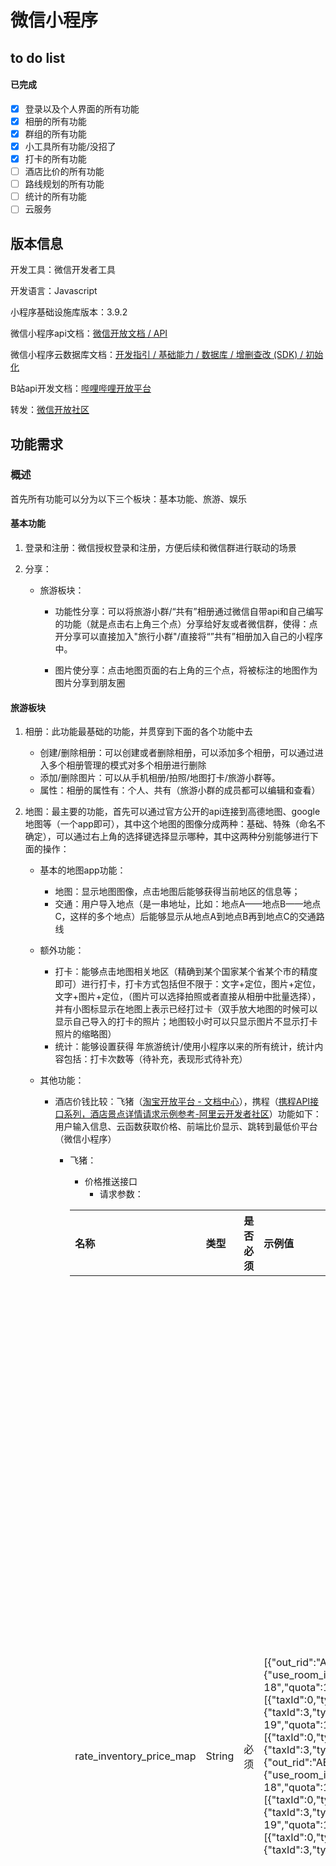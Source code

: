 # 微信小程序

## to do list

#### 已完成

- [x] 登录以及个人界面的所有功能
- [x] 相册的所有功能
- [x] 群组的所有功能
- [x] 小工具所有功能/没招了
- [x] 打卡的所有功能
- [ ] 酒店比价的所有功能
- [ ] 路线规划的所有功能
- [ ] 统计的所有功能
- [ ] 云服务

## 版本信息

开发工具：微信开发者工具

开发语言：Javascript

小程序基础设施库版本：3.9.2

微信小程序api文档：[微信开放文档 / API](https://developers.weixin.qq.com/miniprogram/dev/api/)

微信小程序云数据库文档：[开发指引 / 基础能力 / 数据库 / 增删查改 (SDK) / 初始化](https://developers.weixin.qq.com/miniprogram/dev/wxcloudservice/wxcloud/guide/database/init.html)

B站api开发文档：[哔哩哔哩开放平台](https://open.bilibili.com/doc/4/7dddb3b5-afe9-7207-2316-9717a133b60e#h1-u4E09u65B9u8D44u6E90u63A5u53E3u5B9Eu73B0)

转发：[微信开放社区](https://developers.weixin.qq.com/community/develop/article/doc/0000405a194430a15aa29ec4d6b413)

## 功能需求

### 概述

首先所有功能可以分为以下三个板块：基本功能、旅游、娱乐

#### 基本功能

1. 登录和注册：微信授权登录和注册，方便后续和微信群进行联动的场景

2. 分享：

   - 旅游板块：

     - 功能性分享：可以将旅游小群/“共有”相册通过微信自带api和自己编写的功能（就是点击右上角三个点）分享给好友或者微信群，使得：点开分享可以直接加入"旅行小群"/直接将“”共有”相册加入自己的小程序中。

     - 图片使分享：点击地图页面的右上角的三个点，将被标注的地图作为图片分享到朋友圈

#### 旅游板块

1. 相册：此功能最基础的功能，并贯穿到下面的各个功能中去
   - 创建/删除相册：可以创建或者删除相册，可以添加多个相册，可以通过进入多个相册管理的模式对多个相册进行删除
   - 添加/删除图片：可以从手机相册/拍照/地图打卡/旅游小群等。
   - 属性：相册的属性有：个人、共有（旅游小群的成员都可以编辑和查看）

2. 地图：最主要的功能，首先可以通过官方公开的api连接到高德地图、google地图等（一个app即可），其中这个地图的图像分成两种：基础、特殊（命名不确定），可以通过右上角的选择键选择显示哪种，其中这两种分别能够进行下面的操作：

   - 基本的地图app功能：
     - 地图：显示地图图像，点击地图后能够获得当前地区的信息等；
     - 交通：用户导入地点（是一串地址，比如：地点A——地点B——地点C，这样的多个地点）后能够显示从地点A到地点B再到地点C的交通路线

   - 额外功能：
     - 打卡：能够点击地图相关地区（精确到某个国家某个省某个市的精度即可）进行打卡，打卡方式包括但不限于：文字+定位，图片+定位，文字+图片+定位，（图片可以选择拍照或者直接从相册中批量选择），并有小图标显示在地图上表示已经打过卡（双手放大地图的时候可以显示自己导入的打卡的照片；地图较小时可以只显示图片不显示打卡照片的缩略图）
     - 统计：能够设置获得 年旅游统计/使用小程序以来的所有统计，统计内容包括：打卡次数等（待补充，表现形式待补充）

   - 其他功能：
     - 酒店价钱比较：飞猪（[淘宝开放平台 - 文档中心](https://open.alitrip.com/docs/api_list.htm?spm=a219a.7629065.0.0.4f4d75fel6j90z&cid=20752)），携程（[携程API接口系列，酒店景点详情请求示例参考-阿里云开发者社区](https://developer.aliyun.com/article/1638626)）功能如下：用户输入信息、云函数获取价格、前端比价显示、跳转到最低价平台（微信小程序）

       - 飞猪：

         - 价格推送接口
           - 请求参数：

         | 名称                     | 类型   | 是否必须 | 示例值                                                       | 更多限制 | 描述                                                         |
         | :----------------------- | :----- | :------- | :----------------------------------------------------------- | :------- | :----------------------------------------------------------- |
         | rate_inventory_price_map | String | 必须     | [{"out_rid":"ABCDE_123","rateplan_code":"ABCDE_WHL01","vendor":"","lock_start_time":"","lock_end_time":"","data":{"use_room_inventory":false,"inventory_price":[{"date":"2013-11-18","quota":1,"price":1000,"status":1,"tax":10,"taxes":[{"taxId":0,"type":"Excluded","valueType":"percentage","amount":20},{"taxId":3,"type":"Mandatory","valueType":"percentage","amount":10}]},{"date":"2013-11-19","quota":1,"price":1000,"status":0,"tax":10,"taxes":[{"taxId":0,"type":"Excluded","valueType":"percentage","amount":20},{"taxId":3,"type":"Mandatory","valueType":"percentage","amount":10}]}]}},{"out_rid":"ABCDE_234","rateplan_code":"ABCDE_WHL01","vendor":"","data":{"use_room_inventory":false,"inventory_price":[{"date":"2013-11-18","quota":1,"price":1000,"status":1,"tax":10,"taxes":[{"taxId":0,"type":"Excluded","valueType":"percentage","amount":20},{"taxId":3,"type":"Mandatory","valueType":"percentage","amount":10}]},{"date":"2013-11-19","quota":1,"price":1000,"status":0,"tax":10,"taxes":[{"taxId":0,"type":"Excluded","valueType":"percentage","amount":20},{"taxId":3,"type":"Mandatory","valueType":"percentage","amount":10}]}]}}] |          | 批量修改价格和房价专有库存信息，json格式,可同时修改多套房型+价格计划的价格：A:use_room_inventory:是否使用房型共享库存，可选值 true false 1、true时：使用房型共享库存 2、false时：使用房价专有库存，此时要求房价专有库存必填。B:date 日期必须为 T-1 --- T+180 日内的日期（T为当天），不能重复。 C:price 价格 int类型 取值范围1-99999999 单位为分D:quota 房价专有库存 int 类型 取值范围 0-999（数量库存） 60000(状态库存关) 61000(状态库存开) E:status 价格开关，0为关，1为开。 F:taxes:税费明细，是一个数组，每个数组元素是一个包含税费信息的对象。包括：taxId：税费 ID，类型：int，必填：是，具体枚举：taxId=0=其他税（OTHER），taxId=3=住宿税（RENTAL_TAX）；type：税费类型，类型：string、必填：是，可选值：Mandatory：预付税费（包含在总价中），Excluded：到店税费（不包含在总价中）；valueType：费率类型，类型：string，必填：否，可选值：percentage：百分比、fixed：固定金额；amount：具体金额，类型：string，必填：否，单位：分/百分比。 注意：每个taxes数组里的含税金额相加要与tax的值一致，否则将会报错，当tax字段为空时则不会校验；当某税费不知道金额时则可不传tax字段，仅taxes字段里传对应信息即可；未知税费，请在taxId里选择其他税类，住宿税只能传1个，当传多个时飞猪则以第一个为主，若因传多个导致的问题，需由商家自行负责。 lock_start_time为锁库存开始时间，lock_end_time为锁库存结束时间，如果当前时间在这个时间范围内，那么不允许修改库存。 |
         | standard_xitem_infos     | String | 可选     | [ { "actionType": "BOUND", "outXCode": "123456", "subTypeCode": "70000_200", "name": "下午茶更新", "poi": "杭州西湖", "poiAddition": "杭州西湖addition", "subProducts": [ { "name": "早餐", "amount": 1,#如果子产品是早餐，份数建议与rate_quota_map这个价库字段的nop一致；若加赠早餐场景下，份数可自行控制 "price": 38 } ], "availableSubAmount": 3, "priceValue": { "price": 100, "sellingPrice": 100 }, "useRule": { "receptionTime": [ { "startTime": "00:00", "endTime": "01:00" }, { "startTime": "02:00", "endTime": "03:00" }, { "startTime": "03:00", "endTime": "04:00" } ], "adultAmount": 2, "childAmount": 1, "childHeight": "120", "childAge": "8", "bookingRule": 1, "bookingMinAmount": 2, "bookingUnit": 1, "contactNumber": "05316776678", "acquireType": 1, "effectiveType": 0, "additionalReminder": "补充提醒" }, "actionDimension": 1, "startDateTime": "2023-07-13 00:00:01", "endDateTime": "2024-07-13 00:00:01", "displayStartTime": "2023-07-13 00:00:01", "displayEndTime": "2024-07-13 00:00:01", "availableWeekDays": "1,2,3,4,5,6,7", "amount": 2, "childAmount": 2 } ] |          | 是一个JSONArray 字符串。actionType :操作类型,枚举 :BOUND:绑定,UNBOUND解绑; outXcode 外部Code直连场景下需求的x元素编码 ; subTypeCode x 元素子类目；name:x元素名称;productPic: 图片;{url图片url;mainPic是否为主图};poi:位置信息;subProducts:X元素子产品信息;{name:子产品名称,amount:数量,price:单价}priceValue价格信息;{retailPrice:门市价,sellingPricet:售卖价,currencyCode:销售币种默认CNY;valueCertificatePic价值凭证图片}；saleRule售卖规则;{receptionTime:接待时间段:支持多个,adultAmount建议成人数量,childAmount建议儿童数量,childHeight儿童身高限制;childAge儿童身高限制;bookingRule预约类型,枚举0无需预约/1需预约;bookingAmount最小预约单位(预约类型为1时有);bookingUnit预约单位,枚举天、小时(预约类型为1时有);contactPhone联系电话;acquireType获取方式,枚举1:酒店前台,2:其他;effectiveType是否入住期间有效,枚举,0入住期间,1入住首日;additionalReminder补充提醒};actionDimension使用维度 1:每间房维度 2:每间夜维度;startDateTime上架日期;displayStartTime权益可用开始时间;displayEndTime权益可用结束时间;amount打包数量;childAmount儿童打包数量；nop：如果推送x元素包含早餐，nop建议与早餐份数保持一致；若加赠早餐场景下，份数可自行控制；子产品份数：子产品中若包含早餐，份数建议与rate_quota_map中的nop一致；若加赠早餐场景下，份数可自行控制 |

         - 返回参数：

           | 名称          | 类型      | 示例值  | 描述                       |
           | :------------ | :-------- | :------ | :------------------------- |
           | gid_and_rpids | String [] | 111-123 | gid和rpid组合数组 gid_rpid |

3. 旅游小群（2-10人）

   最有交互性的功能，专为团体出行设计，通过在小程序中创建旅游小群并强调旅游小群和微信实际的群功能进行强联动，主要有以下功能：

   - 基础功能（类似微信群）
     - 创建：能够一个页面中创建微信小群并给出入群验证码（类似面对面建群或者说是房间号）或者给出房间二维码
     - 删除：可以删除微信小群，但是群相册中的照片不删除
     - 设置：可以点击直接点击当前群名称设置旅游小群的名称
     - 注意：不提供聊天功能
   - 交互功能（所有成员在同一个旅行小群中）：
     - 随机功能：可以创建轮盘，由设定轮盘的名字（所有人可以改），每个人可以填写自己想去的地点等等选项，生成轮盘，可由某个成员点击“开始”转动轮盘
     - 最低价-最高价：可以创建“事项”（名字没想好），由创建人设定事项的名字（所有人可以改），每个人可以填写自己心中的最低价和最低价（比如本次“事项”的名字是“酒店费用”，大家填写自己心中的最低价最高价），可以匿名也可以不匿名，当本小群的所有人都填写完成后，自动计算“最低价”中的最高、最低和平均值，以及“最高价”中的最高、最低和平均值
     - 共同相册：可以在相册中创建“共有”属性的相册
     - 注意以上功能的结果可以直接分享给微信群或者某个朋友。



## version 1：

### 页面设置：

### 当前的问题：

1. 酒店比价的api没有用上，是模拟的，还需要再制作
2. 缺少微信登录的部分（统一使用微信登陆，获得微信头像和昵称，以及微信好友和群的信息），缺少个人设置界面，这个界面应当包括（头像，昵称，退出登录，以及更新日志（开发者用的））
3. 旅游部分：功能“随机轮盘”（可以创建轮盘，由设定轮盘的名字（所有人可以改），每个人可以填写自己想去的地点等等选项，生成轮盘，可由某个成员点击“开始”转动轮盘），“价格投票”（可以创建“事项”（名字没想好），由创建人设定事项的名字（所有人可以改），每个人可以填写自己心中的最低价和最低价（比如本次“事项”的名字是“酒店费用”，大家填写自己心中的最低价最高价），可以匿名也可以不匿名，当本小群的所有人都填写完成后，自动计算“最低价”中的最高、最低和平均值，以及“最高价”中的最高、最低和平均值）没有做出来，且不需要“旅行小游戏”这个功能。且，这两个功能应当在“旅游群”页面中或者单开一个主题为“小工具”的页面。
4. “地图”部分：地图的“特殊”模式需要进行修改



## version2

### 页面设置：

1. 随机转盘的部分需要制作如下的页面：

   - 从上到下：
     - 导航栏
     - 显示未完成转盘输入的群组成员的头像（一行即可，如果有多余当前可显示的人数，则在改行的最后一个位置使用有省略号图标的按钮，点击该按钮后可以展开未输入的所有群组成员的头像以及在头像下方）
     - 中间一个圆形大转盘（带指针），一开始默认转盘为空，后面群成员输入内容后在转盘上显示该内容以及用颜色显示该内容的占比（类似一个饼状图）
     - 在下方有两个按钮，首先第一个按钮为输入内容，点击该按钮会跳转到类似于微信群成员接龙的界面，进行内容的填入或者修改，然后点击右上角的“确认”按钮完成修改；如果没有输入任何内容就退出则不添加任何内容。
     - 第二个按钮式“开始”按钮，点击该按钮则轮盘开始转动，适当时间后轮盘停止，指针指向的内容则为最终结果，最终结果可以在一开始以弹窗显示

   - 图形页面如下：

     ![](D:\25大三上夏季小学期\移动软件开发\个人项目\images\image-20250901185655478.png)

2. 心选价格

   - 具体页面类似随机转盘，但是将轮盘换成折线图，其中竖轴为价格，横轴为用户（如果是非匿名模式则显示用户昵称，如果是匿名模式则横轴上不显示）
   - 价格输入也类似接龙的形式，但是强制一行填两个空，一个空为最低价，一个空为最高价

### 问题：

1. 登录没有使用微信登陆，使用微信自带的api接口完成微信授权登录并读取好友
2. 小工具没有实际制作
3. 娱乐板块需要删掉
4. 酒店比较没有做全，需要参考飞猪和携程两个开发平台的api
5. 群组人数可以自定义
6. 创建群组同时直接加入群组
7. 说明可能需要用的数据库的表，以及每个表中所包含的字段



### version3

页面设置：

1. 首次进入小程序的用户默认先登录，使用微信授权登录，否则无法一直停留在首页；登录成功后跳转到index界面（登录使用云函数）
2. 修改“随即轮盘”和“心选价格”的配色，使得其与整体风格一致，并且要求转盘上不同选项的颜色也不一样。

问题：

1. 微信登陆失败，获取用户信息失败
2. 旅行群组的房间号（id）没有生成，需要自动生成不重复的房间号（id）
3. 删除“随即轮盘”和“心选价格”的历史功能

4. 将以下信息存入云数据库，并编写对应的云函数，并告知生成这些信息的表格的名字以及字段名字

```
### 1. 用户表 (users)

- id: 用户ID，主键
- openid: 微信OpenID
- unionid: 微信UnionID  
- nick_name: 用户昵称
- avatar_url: 头像URL
- gender: 性别
- phone: 手机号
- status: 状态
- created_at: 创建时间

### 2. 群组表 (groups)

- id: 群组ID，主键
- name: 群组名称
- description: 群组描述
- creator_id: 创建者ID
- type: 群组类型
- max_members: 最大成员数
- member_count: 当前成员数
- verification_type: 验证方式
- invite_code: 邀请码
- status: 状态

### 3. 群组成员表 (group_members)

- id: 记录ID，主键
- group_id: 群组ID
- user_id: 用户ID
- role: 角色
- join_time: 加入时间

### 4. 相册表 (albums)

- id: 相册ID，主键
- group_id: 群组ID
- name: 相册名称
- creator_id: 创建者ID
- photo_count: 照片数量

### 5. 照片表 (photos)

- id: 照片ID，主键
- album_id: 相册ID
- uploader_id: 上传者ID
- file_url: 文件URL
- location: 拍摄地点
- created_at: 上传时间

### 6. 打卡点表 (checkin_points)

- id: 打卡点ID，主键
- group_id: 群组ID
- name: 打卡点名称
- latitude: 纬度
- longitude: 经度
- address: 详细地址

### 7. 打卡记录表 (checkin_records)

- id: 记录ID，主键
- point_id: 打卡点ID
- user_id: 用户ID
- latitude: 打卡纬度
- longitude: 打卡经度
- photo_url: 打卡照片
- checkin_time: 打卡时间
```



## version4

### 登录问题

1. 登录后，获取用户微信头像和昵称

### 相册问题

1. 相册无法通过删除键删除，也无法编辑
2. 相册的名称输入格子太小
3. 无法搜索相册（应当是点击搜索以后，页面只保留匹配的相册，如果删除搜索框中的所有内容就是取消搜索，显示当前所有相册）

？共有相册能否使用



### 群组问题

1. 删掉发现更多群组的功能，只要创建群组默认创建者加入群组
2. 点击加入，但实际没有加入群组
3. 修改群组信息的功能错误，这个逻辑变成创建群组了，应当是在该群组信息的基础上进行数据修改以及保存
4. 删掉最近活动，群组设置只保留：编辑群组信息、成员管理、解散群组



## version5

### 群组问题：

1. 群组detail页面的背景和字的颜色变成一个了

2. 不再设定公开群组和私密群组，不再设置需要审批这个选项
3. 群组detail界面的随机转盘以及价格投票的功能没有连接到wheel和price
4. 共同相册功能=创建相册+设置关联群组（尽量使用已有的相册后端功能）

5. 群组创建共享相册以后，后面再点击共同相册则直接进入album的detail界面
6. 把个人设置放在导航栏的最中间

#### 小工具问题：

1. 美化页面，使得样式和全局的样式风格统一
2. 修改轮盘的颜色（随机，且这个颜色一定不能是白色），且根据权重获得颜色的占比



### version6

在保证其他功能和内容不变的情况下，修改以下问题：

### 小工具问题

1. 无法显示字体
2. convas会直接浮在表面

3. 转盘不再显示随机颜色，而是直接按照网站上的实例（[100px.net | 基于 Js / TS / Vue / React / 微信小程序 / uni-app / Taro 的【大转盘 & 九宫格 & 老虎机】抽奖插件](https://100px.net/)）显示固定的颜色和字体，相邻的两个内容颜色不一样

### **登录问题**

1. 刚进入小程序，则进入个人登录界面，如果不登陆则不能导航到其他页面

### 打卡问题

1. 在map的特殊模式，长按之前打过的卡则显示是否删除该打卡的浮窗，来删除之前的打卡记录
2. 在其他功能不变的情况下，实现地图的路线规划（按照输入的地点的位置显示两两地点之间的路线），如果无法实现就删除掉demo文件下所有和路线规划有关的内容

### 群组问题

1. 删掉所有与历史活动功能有关的内容





### version 7

#### 随机转盘的问题

1. 绑定转盘和群组，即一个转盘只能属于一个群组
2. 输入问题：一个转盘的内容可以由所有该群组的小组成员共同编辑
3. 页面问题：
   - 页面风格和price的页面保持风格一致
   - 在转盘的标题的下方填写显示未完成输入的小组成员：显示未完成转盘输入的群组成员的头像（一行即可，如果有多余当前可显示的人数，则在改行的最后一个位置使用有省略号图标的按钮，点击该按钮后可以展开未输入的所有群组成员的头像以及在头像下方）



1. 转盘的输入没有和成员绑定在一起，导致输入后让没有显示未输入
2. 删掉默认的转盘
3. 一个组只能有一个转盘，但是可以修改转盘的主题，并设置“重新开始”来刷新准盘的内容，所以需要一个转盘为空的界面
